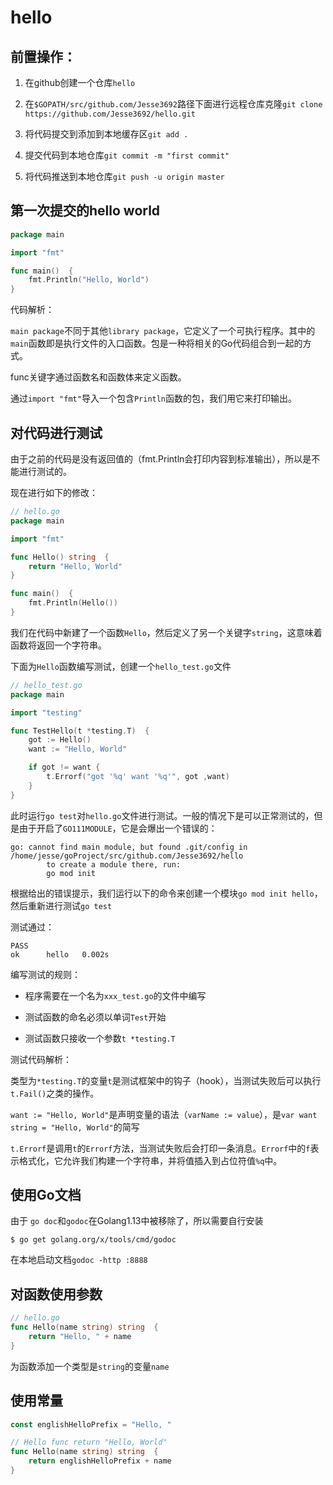 # hello

## 前置操作：

1. 在github创建一个仓库`hello`

2. 在`$GOPATH/src/github.com/Jesse3692`路径下面进行远程仓库克隆`git clone https://github.com/Jesse3692/hello.git`

3. 将代码提交到添加到本地缓存区`git add .`

4. 提交代码到本地仓库`git commit -m "first commit"`

5. 将代码推送到本地仓库`git push -u origin master`

## 第一次提交的hello world

```go
package main

import "fmt"

func main()  {
	fmt.Println("Hello, World")
}
```

代码解析：

`main package`不同于其他`library package`，它定义了一个可执行程序。其中的`main`函数即是执行文件的入口函数。包是一种将相关的Go代码组合到一起的方式。

func关键字通过函数名和函数体来定义函数。

通过`import "fmt"`导入一个包含`Println`函数的包，我们用它来打印输出。

## 对代码进行测试

由于之前的代码是没有返回值的（fmt.Println会打印内容到标准输出），所以是不能进行测试的。

现在进行如下的修改：

```go
// hello.go
package main

import "fmt"

func Hello() string  {
	return "Hello, World"
}

func main()  {
	fmt.Println(Hello())
}
```

我们在代码中新建了一个函数`Hello`，然后定义了另一个关键字`string`，这意味着函数将返回一个字符串。

下面为`Hello`函数编写测试，创建一个`hello_test.go`文件

```go
// hello_test.go
package main

import "testing"

func TestHello(t *testing.T)  {
	got := Hello()
	want := "Hello, World"

	if got != want {
		t.Errorf("got '%q' want '%q'", got ,want)
	}
}
```

此时运行`go test`对`hello.go`文件进行测试。一般的情况下是可以正常测试的，但是由于开启了`GO111MODULE`，它是会爆出一个错误的：

```
go: cannot find main module, but found .git/config in /home/jesse/goProject/src/github.com/Jesse3692/hello
        to create a module there, run:
        go mod init
```

根据给出的错误提示，我们运行以下的命令来创建一个模块`go mod init hello`，然后重新进行测试`go test`

测试通过：

```
PASS
ok      hello   0.002s
```

编写测试的规则：

- 程序需要在一个名为`xxx_test.go`的文件中编写

- 测试函数的命名必须以单词`Test`开始

- 测试函数只接收一个参数`t *testing.T`

测试代码解析：

类型为`*testing.T`的变量`t`是测试框架中的钩子（hook），当测试失败后可以执行`t.Fail()`之类的操作。

`want := "Hello, World"`是声明变量的语法（`varName := value`），是`var want string = "Hello, World"`的简写

`t.Errorf`是调用`t`的`Errorf`方法，当测试失败后会打印一条消息。`Errorf`中的`f`表示格式化，它允许我们构建一个字符串，并将值插入到占位符值`%q`中。

## 使用Go文档

由于 `go doc`和`godoc`在Golang1.13中被移除了，所以需要自行安装

```shell
$ go get golang.org/x/tools/cmd/godoc
```

在本地启动文档`godoc -http :8888`


## 对函数使用参数

```go
// hello.go
func Hello(name string) string  {
	return "Hello, " + name
}
```

为函数添加一个类型是`string`的变量`name`

## 使用常量

```go
const englishHelloPrefix = "Hello, "

// Hello func return "Hello, World"
func Hello(name string) string  {
	return englishHelloPrefix + name
}
```